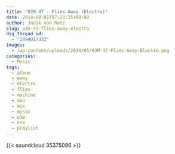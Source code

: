 ```yaml
---
title: 'O3M 47 - Flies Away (Electro)'
date: 2014-08-01T07:23:15+00:00
author: Janik von Rotz
slug: o3m-47-flies-away-electro
dsq_thread_id:
  - "2894817332"
images:
  - /wp-content/uploads/2014/05/O3M-47-Flies-Away-Electro.png
categories:
  - Music
tags:
  - album
  - away
  - electro
  - flies
  - machine
  - man
  - mix
  - music
  - o3m
  - one
  - playlist
---
```

{{< soundcloud 35375096 >}}